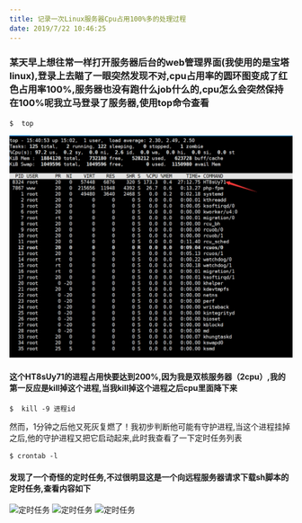 ```yaml
---
title: 记录一次Linux服务器Cpu占用100%多的处理过程
date: 2019/7/22 10:46:25
---
```


### 某天早上想往常一样打开服务器后台的web管理界面(我使用的是宝塔linux),登录上去瞄了一眼突然发现不对,cpu占用率的圆环图变成了红色占用率100%,服务器也没有跑什么job什么的,cpu怎么会突然保持在100%呢我立马登录了服务器,使用top命令查看
```
$  top
```
![服务器进程](./fix-linux-cpu100%/1.png "服务器进程")

#### 这个HT8sUy71的进程占用快要达到200%,因为我是双核服务器（2cpu）,我的第一反应是kill掉这个进程,当我kill掉这个进程之后cpu里面降下来
```
$  kill -9 进程id
```
然而，1分钟之后他又死灰复燃了！我初步判断他可能有守护进程,当这个进程挂掉之后,他的守护进程又把它启动起来,此时我查看了一下定时任务列表
```$xslt
$ crontab -l
```
#### 发现了一个奇怪的定时任务,不过很明显这是一个向远程服务器请求下载sh脚本的定时任务,查看内容如下
![定时任务](./fix-linux-cpu100/2.png "定时任务")
![定时任务](./fix-linux-cpu100/3.png "定时任务")
![定时任务](./fix-linux-cpu100/4.png "定时任务")



